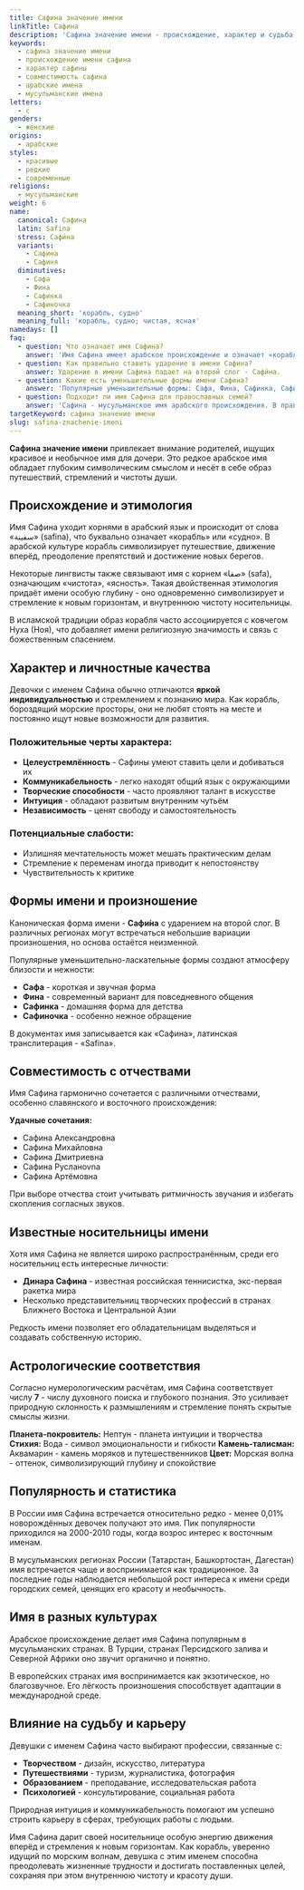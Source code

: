 ```yaml
---
title: Сафина значение имени
linkTitle: Сафина
description: 'Сафина значение имени - происхождение, характер и судьба. Узнайте все о красивом арабском имени Сафина, его формах и совместимости.'
keywords:
  - сафина значение имени
  - происхождение имени сафина
  - характер сафины
  - совместимость сафина
  - арабские имена
  - мусульманские имена
letters:
  - с
genders:
  - женские
origins:
  - арабские
styles:
  - красивые
  - редкие
  - современные
religions:
  - мусульманские
weight: 6
name:
  canonical: Сафина
  latin: Safina
  stress: Сафи́на
  variants:
    - Сафинa
    - Сафиня
  diminutives:
    - Сафа
    - Фина
    - Сафинка
    - Сафиночка
  meaning_short: 'корабль, судно'
  meaning_full: 'корабль, судно; чистая, ясная'
namedays: []
faq:
  - question: Что означает имя Сафина?
    answer: 'Имя Сафина имеет арабское происхождение и означает «корабль» или «судно». В некоторых интерпретациях также переводится как «чистая», «ясная».'
  - question: Как правильно ставить ударение в имени Сафина?
    answer: Ударение в имени Сафина падает на второй слог - Сафи́на.
  - question: Какие есть уменьшительные формы имени Сафина?
    answer: 'Популярные уменьшительные формы: Сафа, Фина, Сафинка, Сафиночка.'
  - question: Подходит ли имя Сафина для православных семей?
    answer: 'Сафина - мусульманское имя арабского происхождения. В православных святцах его нет, поэтому православным семьям стоит учитывать этот факт при выборе.'
targetKeyword: сафина значение имени
slug: safina-znachenie-imeni
---
```


**Сафина значение имени** привлекает внимание родителей, ищущих красивое и необычное имя для дочери. Это редкое арабское имя обладает глубоким символическим смыслом и несёт в себе образ путешествий, стремлений и чистоты души.

## Происхождение и этимология

Имя Сафина уходит корнями в арабский язык и происходит от слова «سفينة» (safina), что буквально означает «корабль» или «судно». В арабской культуре корабль символизирует путешествие, движение вперёд, преодоление препятствий и достижение новых берегов.

Некоторые лингвисты также связывают имя с корнем «صفا» (safa), означающим «чистота», «ясность». Такая двойственная этимология придаёт имени особую глубину - оно одновременно символизирует и стремление к новым горизонтам, и внутреннюю чистоту носительницы.

В исламской традиции образ корабля часто ассоциируется с ковчегом Нуха (Ноя), что добавляет имени религиозную значимость и связь с божественным спасением.

## Характер и личностные качества

Девочки с именем Сафина обычно отличаются **яркой индивидуальностью** и стремлением к познанию мира. Как корабль, бороздящий морские просторы, они не любят стоять на месте и постоянно ищут новые возможности для развития.

### Положительные черты характера:
- **Целеустремлённость** - Сафины умеют ставить цели и добиваться их
- **Коммуникабельность** - легко находят общий язык с окружающими
- **Творческие способности** - часто проявляют талант в искусстве
- **Интуиция** - обладают развитым внутренним чутьём
- **Независимость** - ценят свободу и самостоятельность

### Потенциальные слабости:
- Излишняя мечтательность может мешать практическим делам
- Стремление к переменам иногда приводит к непостоянству
- Чувствительность к критике

## Формы имени и произношение

Каноническая форма имени - **Сафи́на** с ударением на второй слог. В различных регионах могут встречаться небольшие вариации произношения, но основа остаётся неизменной.

Популярные уменьшительно-ласкательные формы создают атмосферу близости и нежности:
- **Сафа** - короткая и звучная форма
- **Фина** - современный вариант для повседневного общения
- **Сафинка** - домашняя форма для детства
- **Сафиночка** - особенно нежное обращение

В документах имя записывается как «Сафина», латинская транслитерация - «Safina».

## Совместимость с отчествами

Имя Сафина гармонично сочетается с различными отчествами, особенно славянского и восточного происхождения:

**Удачные сочетания:**
- Сафина Александровна
- Сафина Михайловна  
- Сафина Дмитриевна
- Сафина Русланovna
- Сафина Артёмовна

При выборе отчества стоит учитывать ритмичность звучания и избегать скопления согласных звуков.

## Известные носительницы имени

Хотя имя Сафина не является широко распространённым, среди его носительниц есть интересные личности:

- **Динара Сафина** - известная российская теннисистка, экс-первая ракетка мира
- Несколько представительниц творческих профессий в странах Ближнего Востока и Центральной Азии

Редкость имени позволяет его обладательницам выделяться и создавать собственную историю.

## Астрологические соответствия

Согласно нумерологическим расчётам, имя Сафина соответствует числу **7** - числу духовного поиска и глубокого познания. Это усиливает природную склонность к размышлениям и стремление понять скрытые смыслы жизни.

**Планета-покровитель:** Нептун - планета интуиции и творчества
**Стихия:** Вода - символ эмоциональности и гибкости
**Камень-талисман:** Аквамарин - камень моряков и путешественников
**Цвет:** Морская волна - оттенок, символизирующий глубину и спокойствие

## Популярность и статистика

В России имя Сафина встречается относительно редко - менее 0,01% новорождённых девочек получают это имя. Пик популярности приходился на 2000-2010 годы, когда возрос интерес к восточным именам.

В мусульманских регионах России (Татарстан, Башкортостан, Дагестан) имя встречается чаще и воспринимается как традиционное. За последние годы наблюдается небольшой рост интереса к имени среди городских семей, ценящих его красоту и необычность.

## Имя в разных культурах

Арабское происхождение делает имя Сафина популярным в мусульманских странах. В Турции, странах Персидского залива и Северной Африки оно звучит органично и понятно.

В европейских странах имя воспринимается как экзотическое, но благозвучное. Его лёгкость произношения способствует адаптации в международной среде.

## Влияние на судьбу и карьеру

Девушки с именем Сафина часто выбирают профессии, связанные с:
- **Творчеством** - дизайн, искусство, литература
- **Путешествиями** - туризм, журналистика, фотография  
- **Образованием** - преподавание, исследовательская работа
- **Психологией** - консультирование, социальная работа

Природная интуиция и коммуникабельность помогают им успешно строить карьеру в сферах, требующих работы с людьми.

Имя Сафина дарит своей носительнице особую энергию движения вперёд и стремления к новым горизонтам. Как корабль, уверенно идущий по морским волнам, девушка с этим именем способна преодолевать жизненные трудности и достигать поставленных целей, сохраняя при этом внутреннюю чистоту и красоту души.
